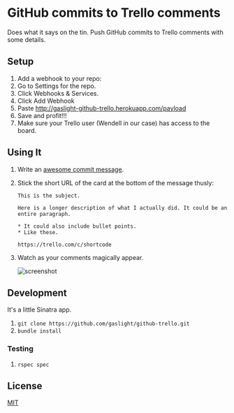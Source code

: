 # GitHub commits to Trello comments

Does what it says on the tin. Push GitHub commits to Trello comments
with some details.

## Setup

1. Add a webhook to your repo:
  1. Go to Settings for the repo.
  1. Click Webhooks & Services.
  1. Click Add Webhook
  1. Paste http://gaslight-github-trello.herokuapp.com/payload
  1. Save and profit!!!
1. Make sure your Trello user (Wendell in our case) has access to the
   board.

## Using It

1. Write an [awesome commit
   message](http://tbaggery.com/2008/04/19/a-note-about-git-commit-messages.html).
1. Stick the short URL of the card at the bottom of the message thusly:

   ```
   This is the subject.

   Here is a longer description of what I actually did. It could be an
   entire paragraph.

   * It could also include bullet points.
   * Like these.

   https://trello.com/c/shortcode
   ```
1. Watch as your comments magically appear.

   ![screenshot](http://cl.ly/UOKR/Screen%20Shot%202014-03-12%20at%2012.16.51%20PM.png)

## Development

It's a little Sinatra app.

1. `git clone https://github.com/gaslight/github-trello.git`
1. `bundle install`

### Testing

1. `rspec spec`

## License

[MIT](LICENSE.md)

